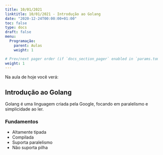 ```yaml
---
title: 10/01/2021
linktitle: 10/01/2021 - Introdução ao Golang
date: "2020-12-24T00:00:00+01:00"
toc: false
type: docs
draft: false
menu:
  Programação:
    parent: Aulas
    weight: 1

# Prev/next pager order (if `docs_section_pager` enabled in `params.toml`)
weight: 1
---
```


Na aula de hoje você verá:

## Introdução ao Golang

Golang é uma linguagem criada pela Google, focando em paralelismo e simplicidade ao ler.


### Fundamentos

- Altamente tipada
- Compilada
- Suporta paralelismo
- Não suporta pilha


